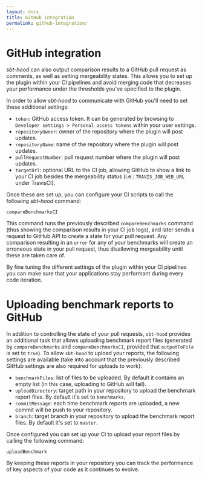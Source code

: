```yaml
---
layout: docs
title: GitHub integration
permalink: github-integration/
---
```


# GitHub integration

*sbt-hood* can also output comparison results to a GitHub pull request as comments, as well as
setting mergeability states. This allows you to set up the plugin within your CI pipelines and avoid
merging code that decreases your performance under the thresholds you've specified to the plugin.

In order to allow *sbt-hood* to communicate with GitHub you'll need to set these additional settings:

* `token`: GitHub access token. It can be generated by browsing to `Developer settings > Personal access tokens` within your user settings.
* `repositoryOwner`: owner of the repository where the plugin will post updates.
* `repositoryName`: name of the repository where the plugin will post updates.
* `pullRequestNumber`: pull request number where the plugin will post updates.
* `targetUrl`: optional URL to the CI job, allowing GitHub to show a link to your CI job besides the mergeability status (i.e.: `TRAVIS_JOB_WEB_URL` under TravisCI).

Once these are set up, you can configure your CI scripts to call the following *sbt-hood* command:

```
compareBenchmarksCI
```

This command runs the previously described `compareBenchmarks` command (thus showing the comparison
results in your CI job logs), and later sends a request to GitHub API to create a state for your
pull request. Any comparison resulting in an `error` for any of your benchmarks will create an
erroneous state in your pull request, thus disallowing mergeability until these are taken care of.

By fine tuning the different settings of the plugin within your CI pipelines you can make sure that
your applications stay performant during every code iteration.

# Uploading benchmark reports to GitHub

In addition to controlling the state of your pull requests, `sbt-hood` provides an additional task
that allows uploading benchmark report files (generated by `compareBenchmarks` and 
`compareBenchmarksCI`, provided that `outputToFile` is set to `true`). To allow `sbt-hood` to upload
your reports, the following settings are available (take into account that the previously described 
GitHub settings are also required for uploads to work):

* `benchmarkFiles`: list of files to be uploaded. By default it contains an empty list (in this case, uploading to GitHub will fail).
* `uploadDirectory`: target path in your repository to upload the benchmark report files. By default it's set to `benchmarks`.
* `commitMessage`: each time benchmark reports are uploaded, a new commit will be push to your repository. 
* `branch`: target branch in your repository to upload the benchmark report files. By default it's set to `master`.

Once configured you can set up your CI to upload your report files by calling the following command:

```
uploadBenchmark
```

By keeping these reports in your repository you can track the performance of key aspects of your code as it continues to evolve.